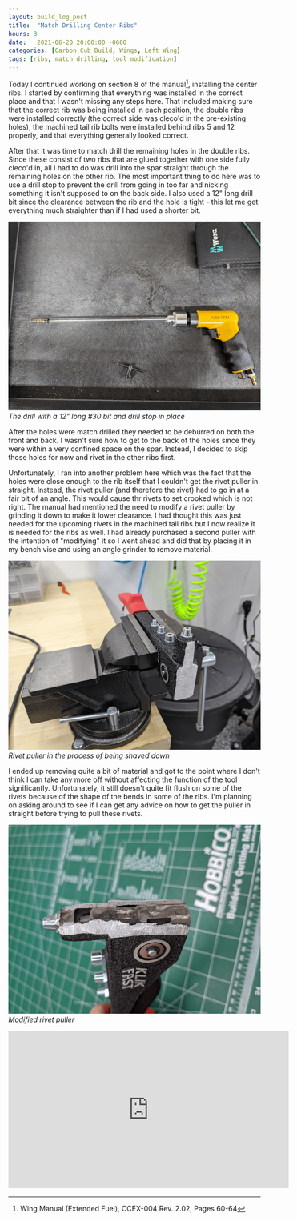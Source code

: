 ```yaml
---
layout: build_log_post
title:  "Match Drilling Center Ribs"
hours: 3
date:   2021-06-20 20:00:00 -0600
categories: [Carbon Cub Build, Wings, Left Wing]
tags: [ribs, match drilling, tool modification]
---
```


Today I continued working on section 8 of the manual[^section-8-ref], installing the center ribs. I started by confirming that everything was installed in the correct place and that I wasn't missing any steps here. That included making sure that the correct rib was being installed in each position, the double ribs were installed correctly (the correct side was cleco'd in the pre-existing holes), the machined tail rib bolts were installed behind ribs 5 and 12 properly, and that everything generally looked correct.

After that it was time to match drill the remaining holes in the double ribs. Since these consist of two ribs that are glued together with one side fully cleco'd in, all I had to do was drill into the spar straight through the remaining holes on the other rib. The most important thing to do here was to use a drill stop to prevent the drill from going in too far and nicking something it isn't supposed to on the back side. I also used a 12" long drill bit since the clearance between the rib and the hole is tight - this let me get everything much straighter than if I had used a shorter bit.

![Desktop View](/assets/img/posts/2021/2021-06-20-match-drilling-center-ribs/drill_setup.png)
_The drill with a 12" long #30 bit and drill stop in place_

After the holes were match drilled they needed to be deburred on both the front and back. I wasn't sure how to get to the back of the holes since they were within a very confined space on the spar. Instead, I decided to skip those holes for now and rivet in the other ribs first.

Unfortunately, I ran into another problem here which was the fact that the holes were close enough to the rib itself that I couldn't get the rivet puller in straight. Instead, the rivet puller (and therefore the rivet) had to go in at a fair bit of an angle. This would cause thr rivets to set crooked which is not right. The manual had mentioned the need to modify a rivet puller by grinding it down to make it lower clearance. I had thought this was just needed for the upcoming rivets in the machined tail ribs but I now realize it is needed for the ribs as well. I had already purchased a second puller with the intention of "modifying" it so I went ahead and did that by placing it in my bench vise and using an angle grinder to remove material.

![Desktop View](/assets/img/posts/2021/2021-06-20-match-drilling-center-ribs/grinding_setup.png)
_Rivet puller in the process of being shaved down_

I ended up removing quite a bit of material and got to the point where I don't think I can take any more off without affecting the function of the tool significantly. Unfortunately, it still doesn't quite fit flush on some of the rivets because of the shape of the bends in some of the ribs. I'm planning on asking around to see if I can get any advice on how to get the puller in straight before trying to pull these rivets.

![Desktop View](/assets/img/posts/2021/2021-06-20-match-drilling-center-ribs/modified_puller.png)
_Modified rivet puller_

<iframe width="560" height="315" src="https://www.youtube.com/embed/aLeyIJ8Nm-I" title="YouTube video player" frameborder="0" allow="accelerometer; autoplay; clipboard-write; encrypted-media; gyroscope; picture-in-picture" allowfullscreen></iframe>

[^section-8-ref]: Wing Manual (Extended Fuel), CCEX-004 Rev. 2.02, Pages 60-64